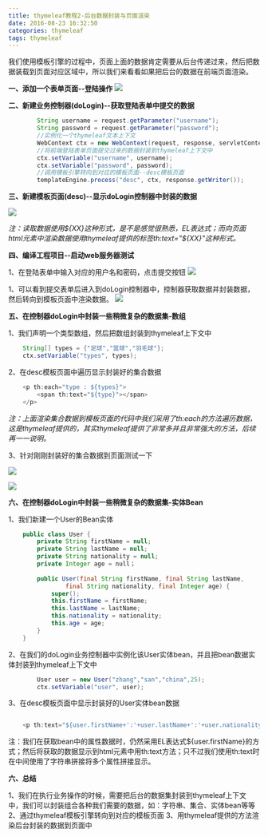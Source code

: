 ```yaml
---
title: thymeleaf教程2-后台数据封装与页面渲染
date: 2016-08-23 16:32:50
categories: thymeleaf
tags: thymeleaf
---
```

我们使用模板引擎的过程中，页面上面的数据肯定需要从后台传递过来，然后把数据装载到页面对应区域中，所以我们来看看如果把后台的数据在前端页面渲染。

**一、添加一个表单页面--登陆操作**
![](http://soujava.com/images/thy6.png)

**二、新建业务控制器(doLogin)--获取登陆表单中提交的数据**
```java
		String username = request.getParameter("username");
    	String password = request.getParameter("password");
    	//实例化一个thymeleaf文本上下文
        WebContext ctx = new WebContext(request, response, servletContext, request.getLocale());
		//将前端登陆表单页面提交过来的数据封装到thymeleaf上下文中
        ctx.setVariable("username", username);
        ctx.setVariable("password", password);
        //调用模板引擎转向到对应的模板页面--desc模板页面
        templateEngine.process("desc", ctx, response.getWriter());
```
**三、新建模板页面(desc)--显示doLogin控制器中封装的数据**

![](http://soujava.com/images/thy7.png)

*注：读取数据使用${XX}这种形式，是不是感觉很熟悉，EL表达式；而向页面html元素中渲染数据使用thymeleaf提供的标签th:text="${XX}"这种形式。*


**四、编译工程项目--启动web服务器测试**

1、在登陆表单中输入对应的用户名和密码，点击提交按钮
![](http://soujava.com/images/thy1.png)

1、可以看到提交表单后进入到doLogin控制器中，控制器获取数据并封装数据，然后转向到模板页面中渲染数据。
![](http://soujava.com/images/thy2.png)


**五、在控制器doLogin中封装一些稍微复杂的数据集-数组**

1、我们声明一个类型数组，然后把数组封装到thymeleaf上下文中
```java
	String[] types = {"足球","篮球","羽毛球"};
    ctx.setVariable("types", types);
```

2、在desc模板页面中遍历显示封装好的集合数据

```java
	<p th:each="type : ${types}">
    	<span th:text="${type}"></span>
    </p>
```
*注：上面渲染集合数据到模板页面的代码中我们采用了th:each的方法遍历数据，这是thymeleaf提供的，其实thymeleaf提供了非常多并且非常强大的方法，后续再一一说明。*

3、针对刚刚封装好的集合数据到页面测试一下

![](http://soujava.com/images/thy3.png)

![](http://soujava.com/images/thy4.png)


**六、在控制器doLogin中封装一些稍微复杂的数据集-实体Bean**

1、我们新建一个User的Bean实体
```java
	public class User {
	 	private String firstName = null;
	    private String lastName = null;
	    private String nationality = null;
	    private Integer age = null；
	    
	    public User(final String firstName, final String lastName, 
	            final String nationality, final Integer age) {
	        super();
	        this.firstName = firstName;
	        this.lastName = lastName;
	        this.nationality = nationality;
	        this.age = age;
	    }
	}
```

2、在我们的doLogin业务控制器中实例化该User实体bean，并且把bean数据实体封装到thymeleaf上下文中

```java
		User user = new User("zhang","san","china",25);
        ctx.setVariable("user", user);
```

3、在desc模板页面中显示封装好的User实体bean数据
```java

	<p th:text="${user.firstName+':'+user.lastName+':'+user.nationality+':'+user.age}"></p>
```
注：我们在获取bean中的属性数据时，仍然采用EL表达式${user.firstName}的方式；然后将获取的数据显示到html元素中用th:text方法；只不过我们使用th:text时在中间使用了字符串拼接将多个属性拼接显示。

**六、总结**

1、我们在执行业务操作的时候，需要把后台的数据集封装到thymeleaf上下文中，我们可以封装组合各种我们需要的数据，如：字符串、集合、实体bean等等
2、通过thymeleaf模板引擎转向到对应的模板页面
3、用thymeleaf提供的方法渲染后台封装的数据到页面中